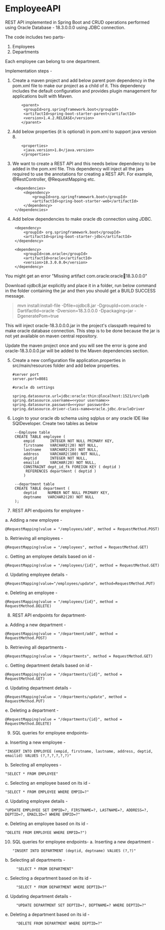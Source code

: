 # EmployeeAPI
REST API implemented in Spring Boot and CRUD operations performed using Oracle Database - 18.3.0.0.0 using JDBC connection.

The code includes two parts-
1. Employees
2. Departments

Each employee can belong to one department.

Implementation steps -

1. Create a maven project and add below parent pom dependency in the pom.xml file to make our project as a child of it. This dependency includes the default configuration and provides plugin management for applications built with Maven.

           <parent>
			<groupId>org.springframework.boot</groupId>
			<artifactId>spring-boot-starter-parent</artifactId>
			<version>1.4.2.RELEASE</version>
           </parent>
	   
2. Add below properties (it is optional) in pom.xml to support java version 8.

           <properties>
			<java.version>1.8</java.version>
           </properties>
	    
3. We want to create a REST API and this needs below dependency to be added in the pom.xml file. This dependency will inject all the jars required to use the annotations for creating a REST API. For example, @RestController, @RequestMapping etc.

		<dependencies>
			<dependency>
				<groupId>org.springframework.boot</groupId>
				<artifactId>spring-boot-starter-web</artifactId>
			</dependency>
		</dependencies>

4. Add below dependencies to make oracle db connection using JDBC.

		<dependency>
			<groupId> org.springframework.boot</groupId>
			<artifactId>spring-boot-starter-jdbc</artifactId>
		</dependency>

		<dependency>
			<groupId>com.oracle</groupId>
			<artifactId>oracle</artifactId>
			<version>18.3.0.0.0</version>
		</dependency>
		
You might get an error "Missing artifact com.oracle:oracle:jar:18.3.0.0.0"

Download ojdbc8.jar explicitly and place it in a folder, run below command in the folder containing the jar and then you should get a BUILD SUCCESS message.
> mvn install:install-file -Dfile=ojdbc8.jar -DgroupId=com.oracle -DartifactId=oracle -Dversion=18.3.0.0.0 -Dpackaging=jar -DgeneratePom=true

This will inject oracle-18.3.0.0.0.jar in the project's classpath required to make oracle database connection. This step is to be done because the jar is not yet available on maven central repository. 

Update the maven project once and you will see the error is gone and oracle-18.3.0.0.0.jar will be added to the Maven dependencies section.

5. Create a new configuration file application.properties in src/main/resources folder and add below properties.

	   #server port
	   server.port=8081

	   #oracle db settings

	   spring.datasource.url=jdbc:oracle:thin:@localhost:1521/orclpdb
	   spring.datasource.username=<<your username>>
	   spring.datasource.password=<<your password>>
	   spring.datasource.driver-class-name=oracle.jdbc.OracleDriver
           
	   
6. Login to your oracle db schema using sqlplus or any oracle IDE like SQlDeveloper. Create two tables as below

		--Employee table
		CREATE TABLE employee (
    		empid       INTEGER NOT NULL PRIMARY KEY,
    		firstname   VARCHAR2(20) NOT NULL,
    		lastname    VARCHAR2(20) NOT NULL,
    		address     VARCHAR2(100) NOT NULL,
    		deptid      INTEGER NOT NULL,
    		emailid     VARCHAR(20) NOT NULL,
    		CONSTRAINT dept_id_fk FOREIGN KEY ( deptid )
       		 REFERENCES department ( deptid )
            )

		--department table
		CREATE TABLE department (
		    deptid     NUMBER NOT NULL PRIMARY KEY,
		    deptname   VARCHAR2(20) NOT NULL
		);
		
7. REST API endpoints for employee -

a. Adding a new employee - 
    	              
	@RequestMapping(value = "/employees/add", method = RequestMethod.POST)
   
b. Retrieving all employees -
           
	@RequestMapping(value = "/employees", method = RequestMethod.GET)
   			
c. Getting an employee details based on id -
   
    @RequestMapping(value = "/employees/{id}", method = RequestMethod.GET)
	   
d. Updating employee details - 
                      
    @RequestMapping(value="/employees/update", method=RequestMethod.PUT)
   
e. Deleting an employee - 
                      
    @RequestMapping(value = "/employees/{id}", method = RequestMethod.DELETE)
	   
8. REST API endpoints for department-

a. Adding a new department - 
    	              
    @RequestMapping(value = "/department/add", method = RequestMethod.POST)
   
b. Retrieving all departments -
   			
    @RequestMapping(value = "/departments", method = RequestMethod.GET)
   
c. Getting department details based on id -
                      
    @RequestMapping(value = "/departments/{id}", method = RequestMethod.GET)
   
d. Updating department details - 
                      
    @RequestMapping(value = "/departments/update", method = RequestMethod.PUT)
   
e. Deleting a department - 
                      
    @RequestMapping(value = "/departments/{id}", method = RequestMethod.DELETE)
	   
9. SQL queries for employee endpoints-

a. Inserting a new employee - 
   			
	"INSERT INTO EMPLOYEE (empid, firstname, lastname, address, deptid, emailid) VALUES (?,?,?,?,?,?)"
	
b. Selecting all employees - 
           
	"SELECT * FROM EMPLOYEE"
	
c. Selecting an employee based on its id - 
           
	"SELECT * FROM EMPLOYEE WHERE EMPID=?"
	
d. Updating employee details - 
           
	"UPDATE EMPLOYEE SET EMPID=?, FIRSTNAME=?, LASTNAME=?, ADDRESS=?, DEPTID=?, EMAILID=? WHERE EMPID=?"
	
e. Deleting an employee based on its id - 
           
	"DELETE FROM EMPLOYEE WHERE EMPID=?")
	   
 10. SQL queries for employee endpoints-
   a. Inserting a new department - 
   			
	     "INSERT INTO DEPARTMENT (deptid, deptname) VALUES (?,?)"
   b. Selecting all departments - 
           
	     "SELECT * FROM DEPARTMENT"
   c. Selecting a department based on its id - 
           
	     "SELECT * FROM DEPARTMENT WHERE DEPTID=?"
   d. Updating department details - 
           
	     "UPDATE DEPARTMENT SET DEPTID=?, DEPTNAME=? WHERE DEPTID=?"
   e. Deleting a department based on its id - 
           
	     "DELETE FROM DEPARTMENT WHERE DEPTID=?"
		
		
		

